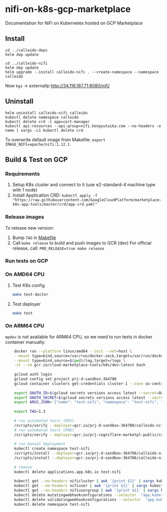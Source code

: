 # nifi-on-k8s-gcp-marketplace
Documentation for NiFi on Kubernetes hosted on GCP Marketplace


## Install
```shell
cd ../calleido-deps
helm dep update

cd ../calleido-nifi
helm dep update
helm upgrade --install calleido-nifi . --create-namespace --namespace calleido
```

Now `kgs` -> externalIp
http://34.116.187.71:8080/nifi/

## Uninstall

```shell
helm uninstall calleido-nifi calleido
kubectl delete namespace calleido
kubectl delete crd -l app=cert-manager
kubectl api-resources --api-group=nifi.konpyutaika.com --no-headers -o name | xargs -L1 kubectl delete crd
```
To overwrite default image from Makefile: `export IMAGE_NIFI=apache/nifi:1.12.1`

## Build & Test on GCP

### Requirements
1. Setup K8s cluster and connect to it (use e2-standard-4 machine type with 1 node)
2. Install Application CRD: `kubectl apply -f "https://raw.githubusercontent.com/GoogleCloudPlatform/marketplace-k8s-app-tools/master/crd/app-crd.yaml"`

### Release images

To release new version:
1. Bump `TAG` in [Makefile](Makefile)
2. Call `make release` to build and push images to GCR (dev)
   For official release, call: `PRD_RELEASE=true make release`

### Run tests on GCP

### On AMD64 CPU
1. Test K8s config
    ```bash
    make test-doctor
    ```
2. Test deployer
    ```bash
    make test
    ```

### On ARM64 CPU
`mpdev` is not available for ARM64 CPU, so we need to run tests in docker container manually:
```bash
    docker run --platform linux/amd64 --init --net=host \
    --mount type=bind,source=/var/run/docker.sock,target=/var/run/docker.sock,readonly \
    --mount type=bind,source=$(pwd)/log,target=/logs \
    -it --rm gcr.io/cloud-marketplace-tools/k8s/dev:latest bash
    
    gcloud auth login
    gcloud config set project prj-d-sandbox-364708
    gcloud container clusters get-credentials cluster-1 --zone us-central1-c --project prj-d-sandbox-364708
    
    export OAUTH_ID=$(gcloud secrets versions access latest --secret=OauthClientID)
    export OAUTH_SECRET=$(gcloud secrets versions access latest --secret=OauthSecret)
    export ARGS_JSON='{"name": "test-nifi", "namespace": "test-nifi", "admin.identity": "jakub@cogniflare.io", "oidc.clientId": "'${OAUTH_ID}'", "oidc.secret": "'${OAUTH_SECRET}'", "ingress.staticIpAddressName": "nifikop", "dnsName": "test.nifikop.calleido.io"}'
    
    export TAG=1.3
    
    # run automated tests (DEV)
    /scripts/verify --deployer=gcr.io/prj-d-sandbox-364708/calleido-nifi/deployer:${TAG}
    # run automated tests (PRD)
    /scripts/verify --deployer=gcr.io/prj-cogniflare-marketpl-public/calleido-nifi/deployer:${TAG}
    
    # run manual deployment
    kubectl create namespace test-nifi
    /scripts/install --deployer=gcr.io/prj-d-sandbox-364708/calleido-nifi/deployer:${TAG} --parameters="$ARGS_JSON"
    /scripts/install --deployer=gcr.io/prj-d-sandbox-364708/calleido-nifi/deployer:${TAG} --parameters="$ARGS_JSON"
    
    # remove
    kubectl delete applications.app.k8s.io test-nifi
    
    kubectl get --no-headers nificluster | awk '{print $1}' | xargs kubectl patch nificluster -p '{"metadata" : {"finalizers" : null }}' --type=merge
    kubectl get --no-headers nifiuser | awk '{print $1}' | xargs kubectl patch nifiuser -p '{"metadata" : {"finalizers" : null }}' --type=merge
    kubectl get --no-headers nifiusergroup | awk '{print $1}' | xargs kubectl patch nifiusergroup -p '{"metadata" : {"finalizers" : null }}' --type=merge
    kubectl delete mutatingwebhookconfigurations --selector  "app.kubernetes.io/name=webhook"
    kubectl delete validatingwebhookconfigurations --selector  "app.kubernetes.io/name=webhook"
    kubectl delete namespace test-nifi
```
